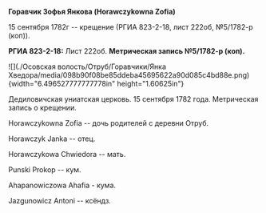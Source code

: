 **Горавчик Зофья Янкова (Horawczykowna Zofia)**

15 сентября 1782г -- крещение (РГИА 823-2-18, лист 222об, №5/1782-р
(коп)).

**РГИА 823-2-18:** Лист 222об. **Метрическая запись №5/1782-р (коп).**

![](./Осовская волость/Отруб/Горавчики/Янка Хведора/media/098b90f08be85ddeba45695622a90d085c4bd88e.png){width="6.496527777777778in"
height="1.60625in"}

Дедиловичская униатская церковь. 15 сентября 1782 года. Метрическая
запись о крещении.

Horawczykowna Zofia -- дочь родителей с деревни Отруб.

Horawczyk Janka -- отец.

Horawczykowa Chwiedora -- мать.

Punski Prokop -- кум.

Ahapanowiczowa Ahafia - кума.

Jazgunowicz Antoni -- ксёндз.
